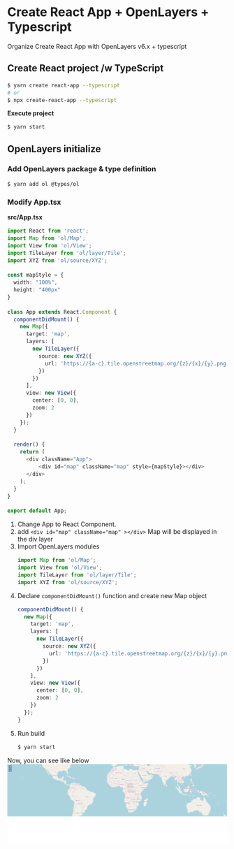 # Create React App + OpenLayers + Typescript #

Organize Create React App with OpenLayers v6.x + typescript

## Create React project /w TypeScript ##

```bash
$ yarn create react-app --typescript
# or
$ npx create-react-app --typescript
```

**Execute project**

```bash
$ yarn start
```

## OpenLayers initialize ##

### Add OpenLayers package & type definition ###

```bash
$ yarn add ol @types/ol
```

### Modify App.tsx ###

**src/App.tsx**

```typescript
import React from 'react';
import Map from 'ol/Map';
import View from 'ol/View';
import TileLayer from 'ol/layer/Tile';
import XYZ from 'ol/source/XYZ';

const mapStyle = {
  width: "100%",
  height: "400px"
}

class App extends React.Component {
  componentDidMount() {
    new Map({
      target: 'map',
      layers: [
        new TileLayer({
          source: new XYZ({
            url: 'https://{a-c}.tile.openstreetmap.org/{z}/{x}/{y}.png'
          })
        })
      ],
      view: new View({
        center: [0, 0],
        zoom: 2
      })
    });
  }

  render() {
    return (
      <div className="App">
          <div id="map" className="map" style={mapStyle}></div>
      </div>
    );
  }
}

export default App;
```

1. Change App to React Component.
2. add `<div id="map" className="map" ></div>` 
   Map will be displayed in the div layer
3. Import OpenLayers modules
   ```typescript
   import Map from 'ol/Map';
   import View from 'ol/View';
   import TileLayer from 'ol/layer/Tile';
   import XYZ from 'ol/source/XYZ';
   ```
4. Declare `componentDidMount()` function and create new Map object
    ```typescript
    componentDidMount() {
      new Map({
        target: 'map',
        layers: [
          new TileLayer({
            source: new XYZ({
              url: 'https://{a-c}.tile.openstreetmap.org/{z}/{x}/{y}.png'
            })
          })
        ],
        view: new View({
          center: [0, 0],
          zoom: 2
        })
      });
    }
    ```
5. Run build
   ```bash
   $ yarn start
   ```

Now, you can see like below
![Screenshot](./assets/images/screenshot.png)



